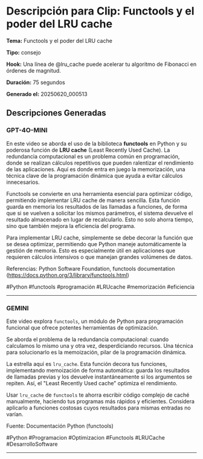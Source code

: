 # Descripción para Clip: Functools y el poder del LRU cache

**Tema:** Functools y el poder del LRU cache

**Tipo:** consejo

**Hook:** Una línea de @lru_cache puede acelerar tu algoritmo de Fibonacci en órdenes de magnitud.

**Duración:** 75 segundos

**Generado el:** 20250620_000513

## Descripciones Generadas

### GPT-4O-MINI

En este video se aborda el uso de la biblioteca **functools** en Python y su poderosa función de **LRU cache** (Least Recently Used Cache). La redundancia computacional es un problema común en programación, donde se realizan cálculos repetitivos que pueden ralentizar el rendimiento de las aplicaciones. Aquí es donde entra en juego la memorización, una técnica clave de la programación dinámica que ayuda a evitar cálculos innecesarios.

Functools se convierte en una herramienta esencial para optimizar código, permitiendo implementar LRU cache de manera sencilla. Esta función guarda en memoria los resultados de las llamadas a funciones, de forma que si se vuelven a solicitar los mismos parámetros, el sistema devuelve el resultado almacenado en lugar de recalcularlo. Esto no solo ahorra tiempo, sino que también mejora la eficiencia del programa.

Para implementar LRU cache, simplemente se debe decorar la función que se desea optimizar, permitiendo que Python maneje automáticamente la gestión de memoria. Esto es especialmente útil en aplicaciones que requieren cálculos intensivos o que manejan grandes volúmenes de datos. 

Referencias: Python Software Foundation, functools documentation (https://docs.python.org/3/library/functools.html)

#Python #functools #programación #LRUcache #memorización #eficiencia

---

### GEMINI

Este video explora `functools`, un módulo de Python para programación funcional que ofrece potentes herramientas de optimización.

Se aborda el problema de la redundancia computacional: cuando calculamos lo mismo una y otra vez, desperdiciando recursos. Una técnica para solucionarlo es la memoización, pilar de la programación dinámica.

La estrella aquí es `lru_cache`. Esta función decora tus funciones, implementando memoización de forma automática: guarda los resultados de llamadas previas y los devuelve instantáneamente si los argumentos se repiten. Así, el "Least Recently Used cache" optimiza el rendimiento.

Usar `lru_cache` de `functools` te ahorra escribir código complejo de caché manualmente, haciendo tus programas más rápidos y eficientes. Considera aplicarlo a funciones costosas cuyos resultados para mismas entradas no varían.

Fuente: Documentación Python (functools)

#Python
#Programacion
#Optimizacion
#Functools
#LRUCache
#DesarrolloSoftware

---

